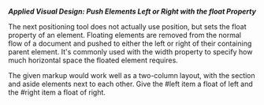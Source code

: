 ***Applied Visual Design: Push Elements Left or Right with the float Property***

The next positioning tool does not actually use position, but sets the float property of an element. Floating elements are removed from the normal flow of a document and pushed to either the left or right of their containing parent element. It's commonly used with the width property to specify how much horizontal space the floated element requires.


The given markup would work well as a two-column layout, with the section and aside elements next to each other. Give the #left item a float of left and the #right item a float of right.

